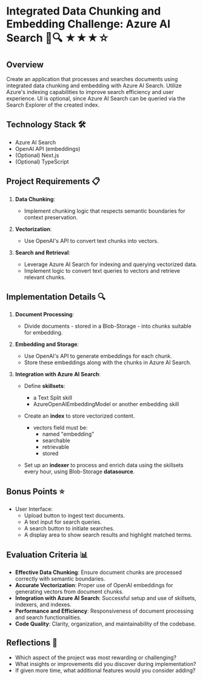 # Integrated Data Chunking and Embedding Challenge: Azure AI Search 📄🔍 ★★★☆

## Overview
Create an application that processes and searches documents using integrated data chunking and embedding with Azure AI Search. Utilize Azure's indexing capabilities to improve search efficiency and user experience.
UI is optional, since Azure AI Search can be queried via the Search Explorer of the created index.

## Technology Stack 🛠️
* Azure AI Search
* OpenAI API (embeddings)
* (Optional) Next.js
* (Optional) TypeScript

## Project Requirements 📋
1. **Data Chunking**:
   - Implement chunking logic that respects semantic boundaries for context preservation.

2. **Vectorization**:
   - Use OpenAI's API to convert text chunks into vectors.

3. **Search and Retrieval**:
   - Leverage Azure AI Search for indexing and querying vectorized data.
   - Implement logic to convert text queries to vectors and retrieve relevant chunks.

## Implementation Details 🔍

1. **Document Processing**:
   - Divide documents - stored in a Blob-Storage - into chunks suitable for embedding.

2. **Embedding and Storage**:
   - Use OpenAI's API to generate embeddings for each chunk.
   - Store these embeddings along with the chunks in Azure AI Search.

3. **Integration with Azure AI Search**:
   - Define **skillsets**:
     - a Text Split skill
     - AzureOpenAIEmbeddingModel or another embedding skill
   - Create an **index** to store vectorized content.
     - vectors field must be:
       - named "embedding"
       - searchable
       - retrievable
       - stored

   - Set up an **indexer** to process and enrich data using the skillsets every hour, using Blob-Storage **datasource**.

## Bonus Points ⭐
- User Interface:
  - Upload button to ingest text documents.
  - A text input for search queries.
  - A search button to initiate searches.
  - A display area to show search results and highlight matched terms.

## Evaluation Criteria 📊

- **Effective Data Chunking**: Ensure document chunks are processed correctly with semantic boundaries.
- **Accurate Vectorization**: Proper use of OpenAI embeddings for generating vectors from document chunks.
- **Integration with Azure AI Search**: Successful setup and use of skillsets, indexers, and indexes.
- **Performance and Efficiency**: Responsiveness of document processing and search functionalities.
- **Code Quality**: Clarity, organization, and maintainability of the codebase.

## Reflections 🤔

- Which aspect of the project was most rewarding or challenging?
- What insights or improvements did you discover during implementation?
- If given more time, what additional features would you consider adding?
